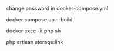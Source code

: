 ﻿change password in docker-compose.yml

docker compose up --build

docker exec -it php sh

php artisan storage:link